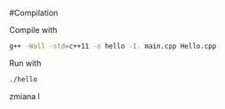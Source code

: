 #Compilation

Compile with

```bash
g++ -Wall -std=c++11 -o hello -I. main.cpp Hello.cpp
```

Run with 

```bash
./hello
```

zmiana
l
